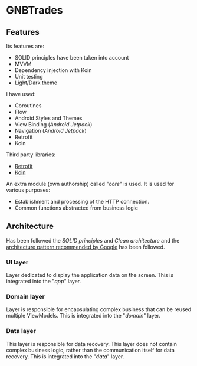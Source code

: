 # GNBTrades

## Features

Its features are:

- SOLID principles have been taken into account
- MVVM
- Dependency injection with Koin
- Unit testing
- Light/Dark theme

I have used:
- Coroutines
- Flow
- Android Styles and Themes
- View Binding (_Android Jetpack_)
- Navigation (_Android Jetpack_)
- Retrofit
- Koin

Third party libraries:
- [Retrofit](https://square.github.io/retrofit/)
- [Koin](https://insert-koin.io/)

An extra module (own authorship) called "_core_" is used. It is used for various purposes:
- Establishment and processing of the HTTP connection.
- Common functions abstracted from business logic

## Architecture

Has been followed the *SOLID principles* and *Clean architecture* and the [architecture pattern recommended by Google](https://developer.android.com/jetpack/guide) has been followed.

### UI layer
Layer dedicated to display the application data on the screen. This is integrated into the "_app_" layer.

### Domain layer
Layer is responsible for encapsulating complex business that can be reused multiple ViewModels. This is integrated into the "_domain_" layer.

### Data layer
This layer is responsible for data recovery. This layer does not contain complex business logic, rather than the communication itself for data recovery. This is integrated into the "_data_" layer.
